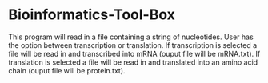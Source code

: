 # Bioinformatics-Tool-Box

This program will read in a file containing a string of nucleotides. User has the option between transcription or translation. If transcription is selected a file will be read in and transcribed into mRNA (ouput file will be mRNA.txt). If translation is selected a file will be read in and translated into an amino acid chain (ouput file will be protein.txt).
